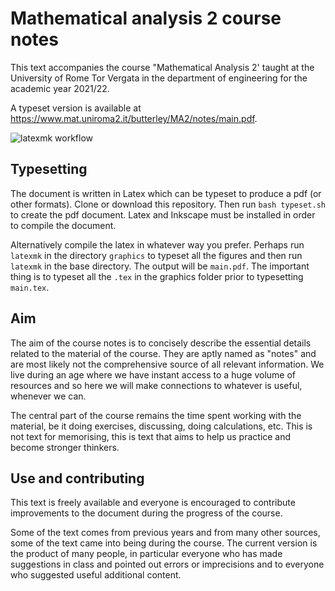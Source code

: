 # Mathematical analysis 2 course notes

This text accompanies the course "Mathematical Analysis 2' taught at the University of Rome Tor Vergata in the department of engineering for the academic year 2021/22.

A typeset version is available at https://www.mat.uniroma2.it/butterley/MA2/notes/main.pdf. 

![latexmk workflow](https://github.com/oliver-butterley/ma2/actions/workflows/latex.yml/badge.svg)


## Typesetting

The document is written in Latex which can be typeset to produce a pdf (or other formats). Clone or download this repository. Then run ``bash typeset.sh`` to create the pdf document. Latex and Inkscape must be installed in order to compile the document.

Alternatively compile the latex in whatever way you prefer. Perhaps run ``latexmk`` in the directory ``graphics`` to typeset all the figures and then run ``latexmk`` in the base directory. The output will be ``main.pdf``. The important thing is to typeset all the ``.tex`` in the graphics folder prior to typesetting ``main.tex``.

## Aim

The aim of the course notes is to concisely describe the essential details related to the material of the course.
They are aptly named as "notes" and are most likely not the comprehensive source of all relevant information.
We live during an age where we have instant access to a huge volume of resources and so here we will make connections to whatever is useful, whenever we can. 

The central part of the course remains the time spent working with the material, be it doing exercises, discussing, doing calculations, etc. This is not text for memorising, this is text that aims to help us practice and become stronger thinkers.

## Use and contributing

This text is freely available and everyone is encouraged to contribute improvements to the document during the progress of the course. 

Some of the text comes from previous years and from many other sources, some of the text came into being during the course. The current version is the product of many people, in particular everyone who has made suggestions in class and pointed out errors or imprecisions and to everyone who suggested useful additional content.

